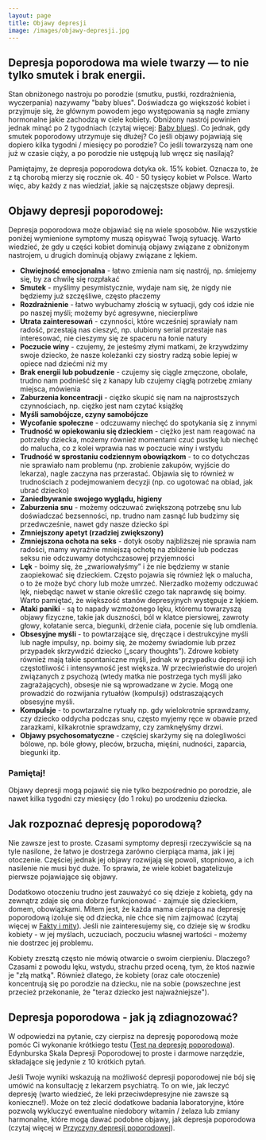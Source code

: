 ```yaml
---
layout: page
title: Objawy depresji
image: /images/objawy-depresji.jpg
---
```

## Depresja poporodowa ma wiele twarzy — to nie tylko smutek i brak energii.
Stan obniżonego nastroju po porodzie (smutku, pustki, rozdrażnienia, wyczerpania) nazywamy "baby blues". Doświadcza go większość kobiet i przyjmuje się, że głównym powodem jego występowania są nagłe zmiany hormonalne jakie zachodzą w ciele kobiety. Obniżony nastrój powinien jednak minąć po 2 tygodniach (czytaj więcej: [Baby blues](https://depresjapoporodowa.pl/objawy/baby-blues)). Co jednak, gdy  smutek poporodowy utrzymuje się dłużej? Co jeśli objawy pojawiają się dopiero kilka tygodni / miesięcy po porodzie? Co jeśli towarzyszą nam one już w czasie ciąży, a po porodzie nie ustępują lub wręcz się nasilają? 

Pamiętajmy, że depresja poporodowa dotyka ok. 15% kobiet. Oznacza to, że z tą chorobą mierzy się rocznie ok. 40 - 50 tysięcy kobiet w Polsce. Warto więc, aby każdy z nas wiedział, jakie są najczęstsze objawy depresji. 

## Objawy depresji poporodowej: 
<div class="box">
Depresja poporodowa może objawiać się na wiele sposobów. Nie wszystkie poniżej wymienione symptomy muszą opisywać Twoją sytuację. Warto wiedzieć, że gdy u części kobiet dominują objawy związane z obniżonym nastrojem, u drugich dominują objawy związane z lękiem. 
</div>

- **Chwiejność emocjonalna** - łatwo zmienia nam się nastrój, np. śmiejemy się, by za chwilę się rozpłakać
- **Smutek** - myślimy pesymistycznie, wydaje nam się, że nigdy nie będziemy już szczęśliwe, często płaczemy
- **Rozdrażnienie** - łatwo wybuchamy złością w sytuacji, gdy coś idzie nie po naszej myśli; możemy być agresywne, niecierpliwe
- **Utrata zainteresowań** - czynności, które wcześniej sprawiały nam radość, przestają nas cieszyć, np. ulubiony serial przestaje nas interesować, nie cieszymy się ze spaceru na łonie natury
- **Poczucie winy** - czujemy, że jesteśmy złymi matkami, że krzywdzimy swoje dziecko, że nasze koleżanki czy siostry radzą sobie lepiej w opiece nad dziećmi niż my
- **Brak energii lub pobudzenie** - czujemy się ciągle zmęczone, obolałe, trudno nam podnieść się z kanapy lub czujemy ciągłą potrzebę zmiany miejsca, mówienia
- **Zaburzenia koncentracji** - ciężko skupić się nam na najprostszych czynnościach, np. ciężko jest nam czytać książkę
- **Myśli samobójcze, czyny samobójcze** 
- **Wycofanie społeczne** - odczuwamy niechęć do spotykania się z innymi
- **Trudność w opiekowaniu się dzieckiem** - ciężko jest nam reagować na potrzeby dziecka, możemy również momentami czuć pustkę lub niechęć do malucha, co z kolei wprawia nas w poczucie winy i wstydu
- **Trudność w sprostaniu codziennym obowiązkom** - to co dotychczas nie sprawiało nam problemu (np. zrobienie zakupów, wyjście do lekarza), nagle zaczyna nas przerastać. Objawia się to również w trudnościach z podejmowaniem decyzji (np. co ugotować na obiad, jak ubrać dziecko)
- **Zaniedbywanie swojego wyglądu, higieny**
- **Zaburzenia snu** - możemy odczuwać zwiększoną potrzebę snu lub doświadczać bezsenności, np. trudno nam zasnąć lub budzimy się przedwcześnie, nawet gdy nasze dziecko śpi
- **Zmniejszony apetyt (rzadziej zwiększony)**
- **Zmniejszona ochota na seks** - dotyk osoby najbliższej nie sprawia nam radości, mamy wyraźnie mniejszą ochotę na zbliżenie lub podczas seksu nie odczuwamy dotychczasowej przyjemności 
- **Lęk** - boimy się, że „zwariowałyśmy” i że nie będziemy w stanie zaopiekować się dzieckiem. Często pojawia się również lęk o malucha, o to że może być chory lub może umrzeć. Nierzadko możemy odczuwać lęk, niebędąc nawet w stanie określić czego tak naprawdę się boimy. Warto pamiętać, że większość stanów depresyjnych występuje z lękiem.
- **Ataki paniki** - są to napady wzmożonego lęku, któremu towarzyszą objawy fizyczne, takie jak duszności, ból w klatce piersiowej, zawroty głowy, kołatanie serca, biegunki, drżenie ciała, pocenie się lub omdlenia.
- **Obsesyjne myśli** - to powtarzające się, dręczące i destrukcyjne myśli lub nagłe impulsy, np. boimy się, że możemy świadomie lub przez przypadek skrzywdzić dziecko („scary thoughts”). Zdrowe kobiety również mają takie spontaniczne myśli, jednak w przypadku depresji ich częstotliwość i intensywność jest większa. W przeciwieństwie do urojeń związanych z psychozą (wtedy matka nie postrzega tych myśli jako zagrażających), obsesje nie są wprowadzane w życie. Mogą one prowadzić do rozwijania rytuałów (kompulsji) odstraszających obsesyjne myśli.
- **Kompulsje** - to powtarzalne rytuały np. gdy wielokrotnie sprawdzamy, czy dziecko oddycha podczas snu, często myjemy ręce w obawie przed zarazkami, kilkakrotnie sprawdzamy, czy zamknęłyśmy drzwi.
- **Objawy psychosomatyczne** - częściej skarżymy się na dolegliwości bólowe, np. bóle głowy, pleców, brzucha, mięśni, nudności, zaparcia, biegunki itp. 

<div class="box">
  <h3>Pamiętaj!</h3>
Objawy depresji mogą pojawić się nie tylko bezpośrednio po porodzie, ale nawet kilka tygodni czy miesięcy (do 1 roku) po urodzeniu dziecka. 
</div>


## Jak rozpoznać depresję poporodową? 
Nie zawsze jest to proste. Czasami symptomy depresji rzeczywiście są na tyle nasilone, że łatwo je dostrzega zarówno cierpiąca mama, jak i jej otoczenie. Częściej jednak jej objawy rozwijają się powoli, stopniowo, a ich nasilenie nie musi być duże. To sprawia, że wiele kobiet bagatelizuje pierwsze pojawiające się objawy. 

Dodatkowo otoczeniu trudno jest zauważyć co się dzieje z kobietą, gdy na zewnątrz zdaje się ona dobrze funkcjonować - zajmuje się dzieckiem, domem, obowiązkami. Mitem jest, że każda mama cierpiąca na depresję poporodową izoluje się od dziecka, nie chce się nim zajmować (czytaj więcej w [Fakty i mity](https://depresjapoporodowa.pl/fakty-i-mity)). Jeśli nie zainteresujemy się, co dzieje się w środku kobiety - w jej myślach, uczuciach, poczuciu własnej wartości - możemy nie dostrzec jej problemu.

Kobiety zresztą często nie mówią otwarcie o swoim cierpieniu. Dlaczego? Czasami z powodu lęku, wstydu, strachu przed oceną, tym, że ktoś nazwie je "złą matką". Również dlatego, że kobiety (oraz całe otoczenie) koncentrują się po porodzie na dziecku, nie na sobie (powszechne jest przecież przekonanie, że "teraz dziecko jest najważniejsze").

## Depresja poporodowa - jak ją zdiagnozować? 
W odpowiedzi na pytanie, czy cierpisz na depresję poporodową może pomóc Ci wykonanie krótkiego testu ([Test na depresję poporodową](https://depresjapoporodowa.pl/objawy/esdp)). Edynburska Skala Depresji Poporodowej to proste i darmowe narzędzie, składające się jedynie z 10 krótkich pytań. 

Jeśli Twoje wyniki wskazują na możliwość depresji poporodowej nie bój się umówić na konsultację z lekarzem psychiatrą. To on wie, jak leczyć depresję (warto wiedzieć, że leki przeciwdepresyjne nie zawsze są konieczne!). Może on też zlecić dodatkowe badania laboratoryjne, które pozwolą wykluczyć ewentualne niedobory witamin / żelaza lub zmiany harmonalne, które mogą dawać podobne objawy, jak depresja poporodowa (czytaj więcej w [Przyczyny depresji poporodowej](https://depresjapoporodowa.pl/przyczyny/przyczyny-depresji)). 

